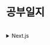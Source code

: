 # 공부일지

<br/>
<details>
<summary>Next.js</summary>
<div markdown="1">

* SSR 서버 사이드 렌더링
  * 서버에서 페이지를 렌더링하여 생성한 페이지를 클라이언트에 전송 => 
  <br> 브라우저는 페이지에서 요청한 스크립트를 다운로드하고 DOM 위에 하이드레이션함
* SSG 정적 사이트 생성
  * 빌드 과정에서 정적 페이지를 미리 렌더링해서 HTML 마크업 형태로 제공함
* ISR 증분 정적 재생성
  * 어느 정도의 주기로 정적 페이지를 다시 렌더링함
  
</div>
</details>
